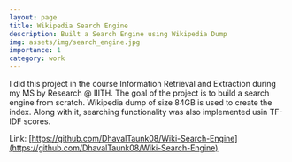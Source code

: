```yaml
---
layout: page
title: Wikipedia Search Engine
description: Built a Search Engine using Wikipedia Dump
img: assets/img/search_engine.jpg
importance: 1
category: work
---
```



I did this project in the course Information Retrieval and Extraction during my MS by Research @ IIITH. The goal of the project is to build a search engine from scratch. Wikipedia dump of size 84GB is used to create the index. Along with it, searching functionality was also implemented usin TF-IDF scores.

Link: [https://github.com/DhavalTaunk08/Wiki-Search-Engine](https://github.com/DhavalTaunk08/Wiki-Search-Engine)